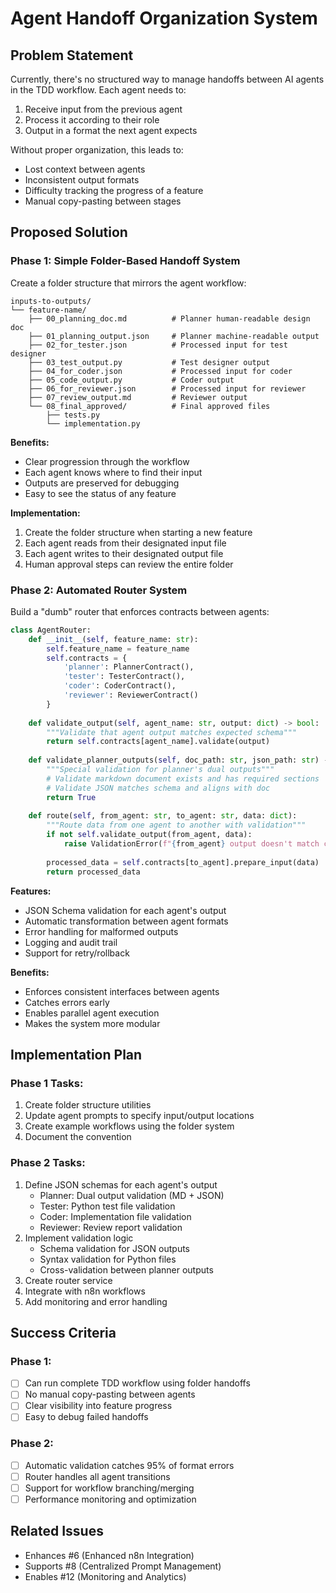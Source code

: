 # Agent Handoff Organization System

## Problem Statement

Currently, there's no structured way to manage handoffs between AI agents in the TDD workflow. Each agent needs to:
1. Receive input from the previous agent
2. Process it according to their role
3. Output in a format the next agent expects

Without proper organization, this leads to:
- Lost context between agents
- Inconsistent output formats
- Difficulty tracking the progress of a feature
- Manual copy-pasting between stages

## Proposed Solution

### Phase 1: Simple Folder-Based Handoff System

Create a folder structure that mirrors the agent workflow:

```
inputs-to-outputs/
└── feature-name/
    ├── 00_planning_doc.md          # Planner human-readable design doc
    ├── 01_planning_output.json     # Planner machine-readable output
    ├── 02_for_tester.json          # Processed input for test designer
    ├── 03_test_output.py           # Test designer output
    ├── 04_for_coder.json           # Processed input for coder
    ├── 05_code_output.py           # Coder output
    ├── 06_for_reviewer.json        # Processed input for reviewer
    ├── 07_review_output.md         # Reviewer output
    └── 08_final_approved/          # Final approved files
        ├── tests.py
        └── implementation.py
```

**Benefits:**
- Clear progression through the workflow
- Each agent knows where to find their input
- Outputs are preserved for debugging
- Easy to see the status of any feature

**Implementation:**
1. Create the folder structure when starting a new feature
2. Each agent reads from their designated input file
3. Each agent writes to their designated output file
4. Human approval steps can review the entire folder

### Phase 2: Automated Router System

Build a "dumb" router that enforces contracts between agents:

```python
class AgentRouter:
    def __init__(self, feature_name: str):
        self.feature_name = feature_name
        self.contracts = {
            'planner': PlannerContract(),
            'tester': TesterContract(),
            'coder': CoderContract(),
            'reviewer': ReviewerContract()
        }
    
    def validate_output(self, agent_name: str, output: dict) -> bool:
        """Validate that agent output matches expected schema"""
        return self.contracts[agent_name].validate(output)
    
    def validate_planner_outputs(self, doc_path: str, json_path: str) -> bool:
        """Special validation for planner's dual outputs"""
        # Validate markdown document exists and has required sections
        # Validate JSON matches schema and aligns with doc
        return True
    
    def route(self, from_agent: str, to_agent: str, data: dict):
        """Route data from one agent to another with validation"""
        if not self.validate_output(from_agent, data):
            raise ValidationError(f"{from_agent} output doesn't match contract")
        
        processed_data = self.contracts[to_agent].prepare_input(data)
        return processed_data
```

**Features:**
- JSON Schema validation for each agent's output
- Automatic transformation between agent formats
- Error handling for malformed outputs
- Logging and audit trail
- Support for retry/rollback

**Benefits:**
- Enforces consistent interfaces between agents
- Catches errors early
- Enables parallel agent execution
- Makes the system more modular

## Implementation Plan

### Phase 1 Tasks:
1. Create folder structure utilities
2. Update agent prompts to specify input/output locations
3. Create example workflows using the folder system
4. Document the convention

### Phase 2 Tasks:
1. Define JSON schemas for each agent's output
   - Planner: Dual output validation (MD + JSON)
   - Tester: Python test file validation
   - Coder: Implementation file validation
   - Reviewer: Review report validation
2. Implement validation logic
   - Schema validation for JSON outputs
   - Syntax validation for Python files
   - Cross-validation between planner outputs
3. Create router service
4. Integrate with n8n workflows
5. Add monitoring and error handling

## Success Criteria

### Phase 1:
- [ ] Can run complete TDD workflow using folder handoffs
- [ ] No manual copy-pasting between agents
- [ ] Clear visibility into feature progress
- [ ] Easy to debug failed handoffs

### Phase 2:
- [ ] Automatic validation catches 95% of format errors
- [ ] Router handles all agent transitions
- [ ] Support for workflow branching/merging
- [ ] Performance monitoring and optimization

## Related Issues
- Enhances #6 (Enhanced n8n Integration)
- Supports #8 (Centralized Prompt Management)
- Enables #12 (Monitoring and Analytics)